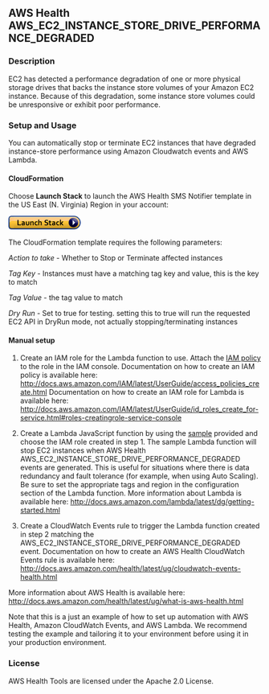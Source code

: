 ## AWS Health AWS_EC2_INSTANCE_STORE_DRIVE_PERFORMANCE_DEGRADED

### Description
EC2 has detected a performance degradation of one or more physical storage drives that backs the instance store volumes of your Amazon EC2 instance. Because of this degradation, some instance store volumes could be unresponsive or exhibit poor performance.

### Setup and Usage
You can automatically stop or terminate EC2 instances that have degraded instance-store performance using Amazon Cloudwatch events and AWS Lambda.

#### CloudFormation
Choose **Launch Stack** to launch the AWS Health SMS Notifier template in the US East (N. Virginia) Region in your account:

[![Launch AWS Health Automated Action](../../images/cloudformation-launch-stack.png)](https://console.aws.amazon.com/cloudformation/home?region=us-east-1#/stacks/new?stackName=EC2InstancStopuponInstanceStoreDegradation=https://s3.amazonaws.com/aws-health-tools/Cloudformation-templates/aa-instance-store-degraded.json)

The CloudFormation template requires the following parameters:

*Action to take* - Whether to Stop or Terminate affected instances

*Tag Key* - Instances must have a matching tag key and value, this is the key to match

*Tag Value* - the tag value to match

*Dry Run* - Set to true for testing. setting this to true will run the requested EC2 API in DryRun mode, not actually stopping/terminating instances

#### Manual setup

1. Create an IAM role for the Lambda function to use. Attach the [IAM policy](IAMPolicy) to the role in the IAM console.
Documentation on how to create an IAM policy is available here: http://docs.aws.amazon.com/IAM/latest/UserGuide/access_policies_create.html
Documentation on how to create an IAM role for Lambda is available here: http://docs.aws.amazon.com/IAM/latest/UserGuide/id_roles_create_for-service.html#roles-creatingrole-service-console

2. Create a Lambda JavaScript function by using the [sample](LambdaFunction.js) provided and choose the IAM role created in step 1. The sample Lambda function will stop EC2 instances when AWS Health AWS_EC2_INSTANCE_STORE_DRIVE_PERFORMANCE_DEGRADED events are generated. This is useful for situations where there is data redundancy and fault tolerance (for example, when using Auto Scaling).  Be sure to set the appropriate tags and region in the configuration section of the Lambda function.
More information about Lambda is available here: http://docs.aws.amazon.com/lambda/latest/dg/getting-started.html

3. Create a CloudWatch Events rule to trigger the Lambda function created in step 2 matching the AWS_EC2_INSTANCE_STORE_DRIVE_PERFORMANCE_DEGRADED event.
Documentation on how to create an AWS Health CloudWatch Events rule is available here: http://docs.aws.amazon.com/health/latest/ug/cloudwatch-events-health.html

More information about AWS Health is available here: http://docs.aws.amazon.com/health/latest/ug/what-is-aws-health.html

Note that this is a just an example of how to set up automation with AWS Health, Amazon CloudWatch Events, and AWS Lambda. We recommend testing the example and tailoring it to your environment before using it in your production environment.

### License
AWS Health Tools are licensed under the Apache 2.0 License.
